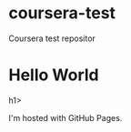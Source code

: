 # coursera-test
Coursera test repositor
<!DOCTYPE html>
<html>
<body>
	<h1>Hello World</h1>h1>
	<p>I'm hosted with GitHub Pages.</p>
</body>
</html>
